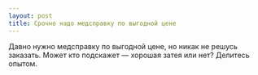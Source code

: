 ```yaml
---
layout: post 
title: Срочно надо медсправку по выгодной цене 
--- 
```

Давно нужно медсправку по выгодной цене, но никак не решусь заказать. Может кто подскажет — хорошая затея или нет? Делитесь опытом.